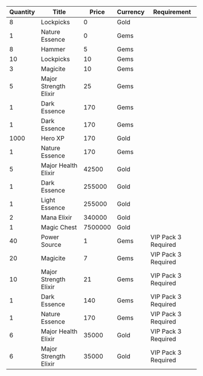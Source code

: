 | Quantity | Title | Price | Currency |  Requirement |
| -------- | ----- | ----- | -------- |  ----------- |
| 8 | Lockpicks | 0 | Gold |  |
| 1 | Nature Essence | 0 | Gems |  |
| 8 | Hammer | 5 | Gems |  |
| 10 | Lockpicks | 10 | Gems |  |
| 3 | Magicite | 10 | Gems |  |
| 5 | Major Strength Elixir | 25 | Gems |  |
| 1 | Dark Essence | 170 | Gems |  |
| 1 | Dark Essence | 170 | Gems |  |
| 1000 | Hero XP | 170 | Gold |  |
| 1 | Nature Essence | 170 | Gems |  |
| 5 | Major Health Elixir | 42500 | Gold |  |
| 1 | Dark Essence | 255000 | Gold |  |
| 1 | Light Essence | 255000 | Gold |  |
| 2 | Mana Elixir | 340000 | Gold |  |
| 1 | Magic Chest | 7500000 | Gold |  |
| 40 | Power Source | 1 | Gems | VIP Pack 3 Required |
| 20 | Magicite | 7 | Gems | VIP Pack 3 Required |
| 10 | Major Strength Elixir | 21 | Gems | VIP Pack 3 Required |
| 1 | Dark Essence | 140 | Gems | VIP Pack 3 Required |
| 1 | Nature Essence | 170 | Gems | VIP Pack 3 Required |
| 6 | Major Health Elixir | 35000 | Gold | VIP Pack 3 Required |
| 6 | Major Strength Elixir | 35000 | Gold | VIP Pack 3 Required |
